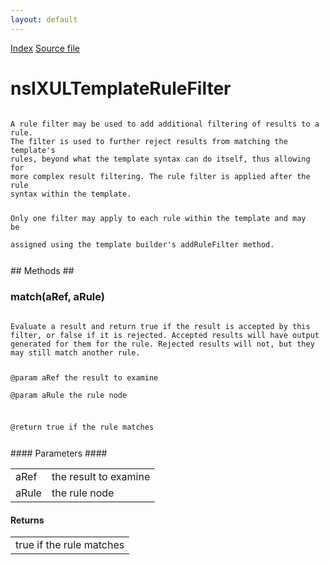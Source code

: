 ```yaml
---
layout: default
---
```

<div id='links'><a href="../index.html">Index</a>
<a href="http://dxr.mozilla.org/mozilla-central/source/dom/xul/templates/nsIXULTemplateRuleFilter.idl">Source file</a>
</div>

# nsIXULTemplateRuleFilter #
<code>  
A rule filter may be used to add additional filtering of results to a rule.  
The filter is used to further reject results from matching the template's  
rules, beyond what the template syntax can do itself, thus allowing for  
more complex result filtering. The rule filter is applied after the rule  
syntax within the template.  
  
Only one filter may apply to each rule within the template and may be  
assigned using the template builder's addRuleFilter method.  
  
</code>
## Methods ##

### match(aRef, aRule) ###
<code>  
Evaluate a result and return true if the result is accepted by this  
filter, or false if it is rejected. Accepted results will have output  
generated for them for the rule. Rejected results will not, but they  
may still match another rule.  
  
@param aRef the result to examine  
@param aRule the rule node  
  
@return true if the rule matches  
  
</code>
#### Parameters ####

<table>

<tr>
<td>aRef</td>
<td>the result to examine  
</td>
</tr>

<tr>
<td>aRule</td>
<td>the rule node  
</td>
</tr>

</table>

#### Returns ####

<table>

<tr>
<td>true if the rule matches  
</td>
</tr>

</table>
